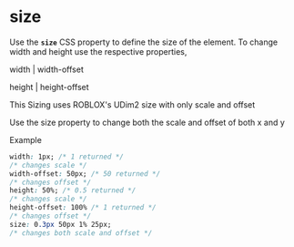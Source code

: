 # size

Use the **`size`** CSS property to define the size of the element. To change width and height use the respective properties,&#x20;

width | width-offset

height | height-offset

This Sizing uses ROBLOX's UDim2 size with only scale and offset

Use the size property to change both the scale and offset of both x and y

Example

```css
width: 1px; /* 1 returned */
/* changes scale */
width-offset: 50px; /* 50 returned */
/* changes offset */
height: 50%; /* 0.5 returned */
/* changes scale */
height-offset: 100% /* 1 returned */
/* changes offset */
size: 0.3px 50px 1% 25px;
/* changes both scale and offset */
```
